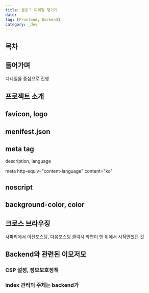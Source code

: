 ```yaml
---
title: 블로그 디테일 챙기기
date:
tag: [Frontend, Backend]
category: _dev
---
```


## 목차

## 들어가며

디테일을 중심으로 진행

## 프로젝트 소개

## favicon, logo

## menifest.json

## meta tag

description, language

meta http-equiv="content-language" content="ko"

## noscript

## background-color, color

## 크로스 브라우징

사파리에서 이전포스팅, 다음포스팅 클릭시 화면이 맨 위에서 시작안했던 것

## Backend와 관련된 이모저모

### CSP 설정, 정보보호정책

### index 관리의 주체는 backend가
